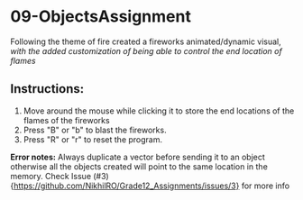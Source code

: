 # 09-ObjectsAssignment

Following the theme of fire created a fireworks animated/dynamic visual, *with the added customization of being able to control the end location of flames*

## Instructions:
1. Move around the mouse while clicking it to store the end locations of the flames of the fireworks
2. Press "B" or "b" to blast the fireworks.
3. Press "R" or "r" to reset the program.

**Error notes:**
Always duplicate a vector before sending it to an object otherwise all the objects created will point to the same location in the memory. Check Issue (#3){https://github.com/NikhilRO/Grade12_Assignments/issues/3} for more info

